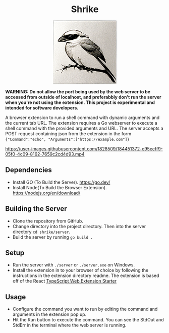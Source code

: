 <h1 align="center">
  Shrike
</h1>
<p align="center">
  <img src="shrike.png">
</p>

**WARNING: Do not allow the port being used by the web server to be accessed from outside of localhost, and preferabbly don't run the server when you're not using the extension. This project is experimental and intended for software developers.**

A browser extension to run a shell command with dynamic arguments and the current tab URL.
The extension requires a Go webserver to execute a shell command with the provided arguments and URL. The server accepts a POST request containing json from the extension in the form `{"Command":"echo", "Arguments":["https://example.com"]}`

https://user-images.githubusercontent.com/1828509/184451372-e95ecff9-05f0-4c09-8162-7659c2cd4d93.mp4

## Dependencies

- Install GO (To Build the Server). https://go.dev/
- Install Node(To Build the Browser Extension). https://nodejs.org/en/download/

## Building the Server

- Clone the repository from GitHub.
- Change directory into the project directory. Then into the server directory `cd shrike/server`.
- Build the server by running `go build .`

## Setup

- Run the server with `./server` or `./server.exe` on Windows.
- Install the extension in to your browser of choice by following the instructions in the extension directory readme. The extension is based off of the React [TypeScript Web Extension Starter](https://github.com/aeksco/react-typescript-web-extension-starter)

## Usage

- Configure the command you want to run by editing the command and arguments in the extension pop up.
- Hit the Run button to execute the command. You can see the StdOut and StdErr in the terminal where the web server is running.
